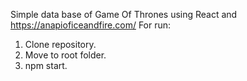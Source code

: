 Simple data base of Game Of Thrones using React and  https://anapioficeandfire.com/
For run:

1. Clone repository.
2. Move to root folder.
3. npm start.
